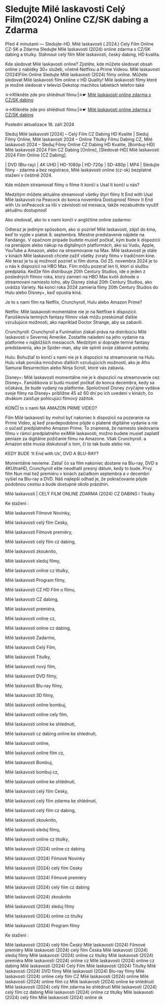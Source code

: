 # Sledujte Milé laskavosti Celý Film(2024) Online CZ/SK dabing a Zdarma

Před 4 minutami — Sledujte-HD. Milé laskavosti (.2024.) Cely Film Online CZ-SK a Zdarma
Sledujte Milé laskavosti (2024) online zdarma s CZ/SK dabing a titulky. Stáhnout celý film Milé laskavosti, český dabing, HD kvalita.

Kde sledovat Milé laskavosti online? Zjistěte, kde můžete sledovat obsah online z nabídky 30+ služeb, včetně Netflixu a Prime Videou. Milé laskavosti (2024)Film Online Sledujte Milé laskavosti (2024) filmy online. Můžete sledovat Milé laskavosti film online v HD Quality! Milé laskavosti filmy které je možné sledovat v televizi Dekstop machitos tabletách telefon také

✮✮Klikněte zde pro shlédnutí filmu:|✮☛ [Milé laskavosti online zdarma s CZ/SK dabing](https://onlinecz-skdabingtitulkyzdarmo.blogspot.com/2024/09/mile-laskavosti-cely-film-online-cz.html)

✮✮Klikněte zde pro shlédnutí filmu:|✮☛ [Milé laskavosti online zdarma s CZ/SK dabing](https://onlinecz-skdabingtitulkyzdarmo.blogspot.com/2024/09/mile-laskavosti-cely-film-online-cz.html)

Poslední aktualizace 16. září 2024


Sleduj Milé laskavosti [2024] – Celý Film CZ Dabing HD Kvalite | Sleduj Filmy Online, Milé laskavosti 2024 – Online Titulky Filmu Dabing CZ, Milé laskavosti 2024 – Sleduj Filmy Online CZ Dabing HD Kvalite, [Bombuj-HD] Milé laskavosti 2024 Film CZ Dabing [Online], [Sledovat-HD] Milé laskavosti 2024 Film Online [CZ Dabing].

| DVD (Blu-ray) | 4K UHD | HD-1080p | HD-720p | SD-480p | MP4 | Sledujte filmy - zdarma a bez registrace, Milé laskavosti online (cz-sk) bezplatné stažení v češtině 2024.

Kde môžem streamovať filmy o filme It končí s Usal It končí u nás?

Medzitým môžete aktuálne streamovať všetky štyri filmy It End with Usal Milé laskavosti na Peacock do konca novembra Dostupnosť filmov It End with Us onPeacock sa líši v závislosti od mesiaca, takže nezabudnite využiť aktuálnu dostupnosť

Ako sledovať, ako to s nami končí v angličtine online zadarmo:

Odteraz je jediným spôsobom, ako si pozrieť Milé laskavosti, zájsť do kina, keď to vyjde v piatok 8. septembra. Miestne predstavenie nájdete na Fandango. V opačnom prípade budete musieť počkať, kým bude k dispozícii na prenájom alebo nákup na digitálnych platformách, ako sú Vudu, Apple, YouTube a Amazon, alebo na streamovanie na Max. Milé laskavosti je stále v kinách Milé laskavosti chcete zažiť všetky zvraty filmu v tradičnom kine. Ale teraz je tu aj možnosť pozrieť si film doma. Od 25. novembra 2024 je to u nás k dispozícii na HBO Max. Film môžu pozerať len tí, ktorí si službu predplatia. Keďže film distribuuje 20th Century Studios, ide o jeden z posledných filmov roka, ktorý zamieri na HBO Max kvôli dohode o streamovaní namiesto toho, aby Disney získal 20th Century Studios, ako uvádza Variety. Na konci roka 2024 zamieria filmy 20th Century Studios do Hulu alebo Disney+, keď opustia kiná.

Je to s nami film na Netflix, Crunchyroll, Hulu alebo Amazon Prime?

Netflix: Milé laskavosti momentálne nie je na Netflixe k dispozícii. Fanúšikovia temných fantasy filmov však môžu preskúmať ďalšie vzrušujúce možnosti, ako napríklad Doctor Strange, aby sa zabavili.

Crunchyroll: Crunchyroll a Funimation získali práva na distribúciu Milé laskavosti v Severnej Amerike. Zostaňte naladení na jeho vydanie na platforme v najbližších mesiacoch. Medzitým si doprajte temné fantasy predstavenia, ako je Spider-man, aby ste splnili svoje zábavné potreby.

Hulu: Bohužiaľ to končí s nami nie je k dispozícii na streamovanie na Hulu. Hulu však ponúka množstvo ďalších vzrušujúcich možností, ako je Afro Samurai Resurrection alebo Ninja Scroll, ktoré vás zabavia.

Disney+: Milé laskavosti momentálne nie je k dispozícii na streamovanie cez Disney+. Fanúšikovia si budú musieť počkať do konca decembra, kedy sa očakáva, že bude vydaný na platforme. Spoločnosť Disney zvyčajne vydáva svoje filmy na Disney+ približne 45 až 60 dní po ich uvedení v kinách, čo divákom zaisťuje pohlcujúci filmový zážitok.

KONČÍ to s nami NA AMAZON PRIME VIDEO?

Film Milé laskavosti by mohol byť nakoniec k dispozícii na pozeranie na Prime Video, aj keď pravdepodobne pôjde o platené digitálne vydanie a nie o súčasť predplatného Amazon Prime. To znamená, že namiesto sledovania filmu v rámci predplatného exiMilé laskavosti, možno budete musieť zaplatiť peniaze za digitálne požičanie filmu na Amazone. Však Crunchyroll. a Amazon ešte musia diskutovať o tom, či to tak bude alebo nie.

KEDY BUDE ‘It End with Us’, DVD A BLU-RAY?

Momentálne nevieme. Zatiaľ čo sa film nakoniec dostane na Blu-ray, DVD a 4KUltraHD, Crunchyroll ešte neodhalil presný dátum, kedy to bude. Prvý film Nun mal tiež premiéru v kinách začiatkom septembra a v decembri vyšiel na Blu-ray a DVD. Náš najlepší odhad je, že pokračovanie pôjde podobnou cestou a bude dostupné okolo prázdnin.

Milé laskavosti | CELÝ FILM ONLINE ZDARMA (2024) CZ DABING i Titulky

Ke stažení :

Milé laskavosti Filmové Novinky,

Milé laskavosti celý film Cesky,

Milé laskavosti Filmové premiéry,

Milé laskavosti celý film cz dabing,

Milé laskavosti zkouknito,

Milé laskavosti sleduj filmy,

Milé laskavosti online cz titulky,

Milé laskavosti Program filmy,

Milé laskavosti CZ HD Film o filmu,

Milé laskavosti CZ dabing,

Milé laskavosti premiéra,

Milé laskavosti online cz,

Milé laskavosti online cz dabing,

Milé laskavosti Zadarmo,

Milé laskavosti Celý Film,

Milé laskavosti Titulky,

Milé laskavosti nový film,

Milé laskavosti DVD filmy,

Milé laskavosti Blu-ray filmy,

Milé laskavosti 3D filmy,

Milé laskavosti online bombuj,

Milé laskavosti online cely film,

Milé laskavosti online ke shlednuti,

Milé laskavosti cz dabing online ke shlednuti,

Milé laskavosti online,

Milé laskavosti online film cz,

Milé laskavosti Bombuj,

Milé laskavosti bombuj cz,

Milé laskavosti online ke shlédnutí,

Milé laskavosti celý film Cesky,

Milé laskavosti celý film zdarma ke shlédnutí,

Milé laskavosti celý film cz dabing,

Milé laskavosti zkouknito,

Milé laskavosti sleduj filmy,

Milé laskavosti online cz titulky,

Milé laskavosti (2024) online cz dabing

Milé laskavosti (2024) Filmové Novinky

Milé laskavosti (2024) celý film Cesky

Milé laskavosti (2024) Filmové premiéry

Milé laskavosti (2024) celý film cz dabing

Milé laskavosti (2024) zkouknito

Milé laskavosti (2024) sleduj filmy

Milé laskavosti (2024) online cz titulky

Milé laskavosti (2024) Program filmy

Ke stažení :

Milé laskavosti (2024) celý film Český Milé laskavosti (2024) Filmové premiéry Milé laskavosti (2024) celý film Česka Milé laskavosti (2024) sleduj filmy Milé laskavosti (2024) online cz titulky Milé laskavosti (2024) premiéra Milé laskavosti (2024) online cz Milé laskavosti (2024) online cz dabing Milé laskavosti (2024) Celý Film Milé laskavosti (2024) Titulky Milé laskavosti (2024) DVD filmy Milé laskavosti (2024) Blu-ray filmy Milé laskavosti (2024) online cely film CZ Milé laskavosti (2024) online Milé laskavosti (2024) online film cz Milé laskavosti (2024) online ke shlédnutí Milé laskavosti (2024) celý film zdarma ke shlédnutí Milé laskavosti (2024) celý film cz dabing Milé laskavosti (2024) online cz titulky Milé laskavosti (2024) celý film Milé laskavosti (2024) online sk
